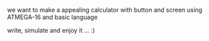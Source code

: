 we want to make a appealing calculator with button and screen using ATMEGA-16 and basic language

write, simulate and enjoy it ... :)